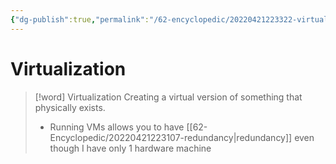```yaml
---
{"dg-publish":true,"permalink":"/62-encyclopedic/20220421223322-virtualization/","dgHomeLink":true,"dgPassFrontmatter":false}
---
```



# Virtualization

> [!word] Virtualization
> Creating a virtual version of something that physically exists.
>
> - Running VMs allows you to have [[62-Encyclopedic/20220421223107-redundancy|redundancy]] even though I have only 1 hardware machine
